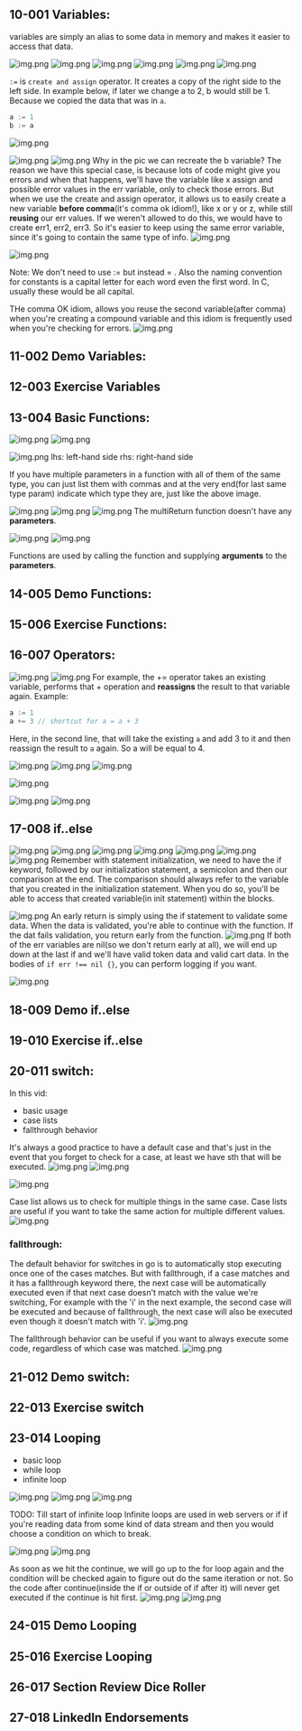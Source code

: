 ## 10-001 Variables:
variables are simply an alias to some data in memory and makes it easier to access that data.

![img.png](/img/section-3/10-001-1.png)
![img.png](/img/section-3/10-001-2.png)
![img.png](/img/section-3/10-001-3.png)
![img.png](/img/section-3/10-001-4.png)
![img.png](/img/section-3/10-001-5.png)
![img.png](/img/section-3/10-001-6.png)

`:=` is `create and assign` operator. It creates a copy of the right side to the left side. In example below, if later we change a to 2, b would still be 1. Because
we copied the data that was in `a`.
```go
a := 1
b := a 
```

![img.png](/img/section-3/10-001-7.png)

![img.png](/img/section-3/10-001-8.png)
![img.png](/img/section-3/10-001-9.png)
Why in the pic we can recreate the b variable?
The reason we have this special case, is because lots of code might give you errors and when that happens, we'll have the variable like x assign and possible error values in
the err variable, only to check those errors. But when we use the create and assign operator, it allows us to easily create a new variable **before comma**(it's comma ok idiom!), like x or
y or z, while still **reusing** our err values. If we weren't allowed to do this, we would have to create err1, err2, err3. So it's easier to keep using the same error variable, since it's
going to contain the same type of info.
![img.png](/img/section-3/10-001-10.png)

![img.png](/img/section-3/10-001-11.png)

Note: We don't need to use := but instead = . Also the naming convention for constants is a capital letter for each word even the first word. In C, usually these would be all capital.     


THe comma OK idiom, allows you reuse the second variable(after comma) when you're creating a compound variable and this idiom is frequently used when you're checking for errors.
![img.png](/img/section-3/10-001-12.png)

## 11-002 Demo Variables:

## 12-003 Exercise Variables

## 13-004 Basic Functions:
![img.png](/img/section-3/13-004-1.png)
![img.png](/img/section-3/13-004-2.png)

![img.png](/img/section-3/13-004-3.png)
lhs: left-hand side
rhs: right-hand side

If you have multiple parameters in a function with all of them of the same type, you can just list them with commas and at the very end(for last same type param) indicate which
type they are, just like the above image.


![img.png](/img/section-3/13-004-4.png)
![img.png](/img/section-3/13-004-5.png)
![img.png](/img/section-3/13-004-6.png)
The multiReturn function doesn't have any **parameters**.

![img.png](/img/section-3/13-004-7.png)
![img.png](/img/section-3/13-004-8.png)

Functions are used by calling the function and supplying **arguments** to the **parameters**.
## 14-005 Demo Functions:

## 15-006 Exercise Functions:

## 16-007 Operators:
![img.png](/img/section-3/16-007-1.png)
![img.png](/img/section-3/16-007-2.png)
For example, the += operator takes an existing variable, performs that + operation and **reassigns** the result to that variable again.
Example:
```go
a := 1
a += 3 // shortcut for a = a + 3
```
Here, in the second line, that will take the existing `a` and add 3 to it and then reassign the result to `a` again. So a will be equal to 4.

![img.png](/img/section-3/16-007-3.png)
![img.png](/img/section-3/16-007-4.png)
![img.png](/img/section-3/16-007-5.png)

![img.png](/img/section-3/16-007-6.png)

![img.png](/img/section-3/16-007-7.png)
![img.png](/img/section-3/16-007-8.png)

## 17-008 if..else
![img.png](/img/section-3/17-008-1.png)
![img.png](/img/section-3/17-008-2.png)
![img.png](/img/section-3/17-008-3.png)
![img.png](/img/section-3/17-008-4.png)
![img.png](/img/section-3/17-008-5.png)
![img.png](/img/section-3/17-008-6.png)
![img.png](/img/section-3/17-008-7.png)
Remember with statement initialization, we need to have the if keyword, followed by our initialization statement, a semicolon and then our comparison at the end.
The comparison should always refer to the variable that you created in the initialization statement. When you do so, you'll be able to access that created variable(in init statement) within
the blocks.

![img.png](/img/section-3/17-008-8.png)
An early return is simply using the if statement to validate some data. When the data is validated, you're able to continue with the function. If the dat fails validation,
you return early from the function.
![img.png](/img/section-3/17-008-9.png)
If both of the err variables are nil(so we don't return early at all), we will end up down at the last if and we'll have valid token data and 
valid cart data. In the bodies of `if err !== nil {}`, you can perform logging if you want. 

![img.png](/img/section-3/17-008-10.png)

## 18-009 Demo if..else

## 19-010 Exercise if..else

## 20-011 switch:
In this vid:
- basic usage
- case lists
- fallthrough behavior

It's always a good practice to have a default case and that's just in the event that you forget to check for a case, at least we have sth that will be executed.
![img.png](/img/section-3/20-011-1.png)
![img.png](/img/section-3/20-011-2.png)

![img.png](/img/section-3/20-011-3.png)

Case list allows us to check for multiple things in the same case. Case lists are useful if you want to take the same action for multiple different values.
![img.png](/img/section-3/20-011-4.png)

### fallthrough:
The default behavior for switches in go is to automatically stop executing once one of the cases matches.
But with fallthrough, if a case matches and it has a fallthrough keyword there, the next case will be automatically executed even if that next case doesn't match with the value
we're switching, For example with the 'i' in the next example, the second case will be executed and because of fallthrough, the next case will also be executed even though it doesn't
match with 'i'.
![img.png](/img/section-3/20-011-5.png)

The fallthrough behavior can be useful if you want to always execute some code, regardless of which case was matched.
![img.png](/img/section-3/20-011-6.png)
## 21-012 Demo switch:

## 22-013 Exercise switch

## 23-014 Looping
- basic loop
- while loop
- infinite loop

![img.png](/img/section-3/23-014-1.png)
![img.png](/img/section-3/23-014-2.png)
![img.png](/img/section-3/23-014-3.png)

TODO: Till start of infinite loop
Infinite loops are used in web servers or if if you're reading data from some kind of data stream and then you would choose a condition on which to break.

![img.png](/img/section-3/23-014-4.png)
![img.png](/img/section-3/23-014-5.png)

As soon as we hit the continue, we will go up to the for loop again and the condition will be checked again to figure out do the same iteration or not. So the code after
continue(inside the if or outside of if after it) will never get executed if the continue is hit first.
![img.png](/img/section-3/23-014-6.png)
![img.png](/img/section-3/23-014-7.png)

## 24-015 Demo Looping

## 25-016 Exercise Looping

## 26-017 Section Review Dice Roller

## 27-018 LinkedIn Endorsements